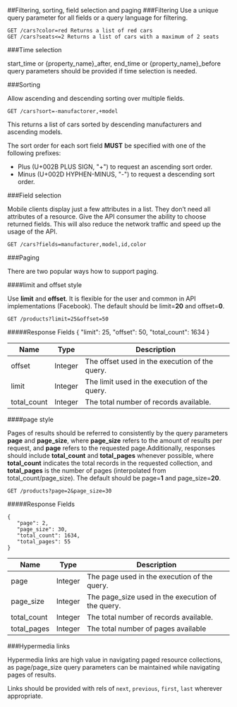 ##Filtering, sorting, field selection and paging
###Filtering
Use a unique query parameter for all fields or a query language for filtering.

	GET /cars?color=red Returns a list of red cars
	GET /cars?seats<=2 Returns a list of cars with a maximum of 2 seats
 
###Time selection

start_time or {property_name}_after, end_time or {property_name}_before query parameters should be provided if time selection is needed.

###Sorting

Allow ascending and descending sorting over multiple fields.

	GET /cars?sort=-manufactorer,+model
 

This returns a list of cars sorted by descending manufacturers and ascending models.

The sort order for each sort field **MUST** be specified with one of the following prefixes:

- Plus (U+002B PLUS SIGN, "+") to request an ascending sort order.
- Minus (U+002D HYPHEN-MINUS, "-") to request a descending sort order.

###Field selection

Mobile clients display just a few attributes in a list. They don’t need all attributes of a resource. Give the API consumer the ability to choose returned fields. This will also reduce the network traffic and speed up the usage of the API.

	GET /cars?fields=manufacturer,model,id,color
 

###Paging

There are two popular ways how to support paging.

####limit and offset style

Use **limit** and **offset**. It is flexible for the user and common in API implementations (Facebook). The default should be limit=**20** and offset=**0**.

	GET /products?limit=25&offset=50
 

#####Response Fields
	{ 
	   "limit": 25,
	   "offset": 50,
	   "total_count": 1634
	} 
	 
|Name|Type|Description|
|---|---|---|
|offset|Integer|The offset used in the execution of the query.| 
|limit|Integer|The limit used in the execution of the query.| 
|total_count|Integer|The total number of records available.| 

####page style

Pages of results should be referred to consistently by the query parameters **page** and **page_size**, where **page_size** refers to the amount of results per request, and **page** refers to the requested page.Additionally, responses should include **total_count** and **total_pages** whenever possible, where **total_count** indicates the total records in the requested collection, and **total_pages** is the number of pages (interpolated from total_count/page_size).
The default should be page=**1** and page_size=**20**.

	GET /products?page=2&page_size=30
 

#####Response Fields

	{ 
	   "page": 2,
	   "page_size": 30,
	   "total_count": 1634,
	   "total_pages": 55
	} 

|Name|Type|Description|
|---|---|---|
|page|Integer|The page used in the execution of the query.|
|page_size|Integer|The page_size used in the execution of the query.|
|total_count|Integer|The total number of records available.| 
|total_pages|Integer|The total number of pages available| 

###Hypermedia links

Hypermedia links are high value in navigating paged resource collections, as page/page_size query parameters can be maintained while navigating pages of results.

Links should be provided with rels of `next`, `previous`, `first`, `last` wherever appropriate.

 

 
